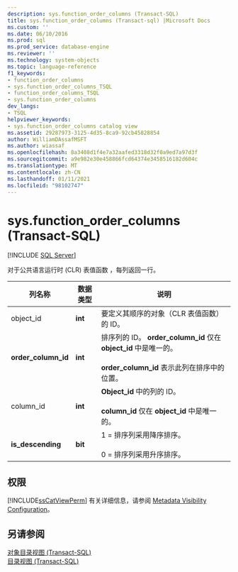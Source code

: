 ```yaml
---
description: sys.function_order_columns (Transact-SQL)
title: sys.function_order_columns (Transact-sql) |Microsoft Docs
ms.custom: ''
ms.date: 06/10/2016
ms.prod: sql
ms.prod_service: database-engine
ms.reviewer: ''
ms.technology: system-objects
ms.topic: language-reference
f1_keywords:
- function_order_columns
- sys.function_order_columns_TSQL
- function_order_columns_TSQL
- sys.function_order_columns
dev_langs:
- TSQL
helpviewer_keywords:
- sys.function_order_columns catalog view
ms.assetid: 29287973-3125-4d35-8ca9-92cb45828854
author: WilliamDAssafMSFT
ms.author: wiassaf
ms.openlocfilehash: 8a3408d1f4e7a32aafed3318d32f0a9ed7a97d3f
ms.sourcegitcommit: a9e982e30e458866fcd64374e3458516182d604c
ms.translationtype: MT
ms.contentlocale: zh-CN
ms.lasthandoff: 01/11/2021
ms.locfileid: "98102747"
---
```

# <a name="sysfunction_order_columns-transact-sql"></a>sys.function_order_columns (Transact-SQL)
[!INCLUDE [SQL Server](../../includes/applies-to-version/sqlserver.md)]

  对于公共语言运行时 (CLR) 表值函数 ，每列返回一行。  

  
|列名称|数据类型|说明|  
|-----------------|---------------|-----------------|  
|object_id|**int**|要定义其顺序的对象（CLR 表值函数）的 ID。|  
|**order_column_id**|**int**|排序列的 ID。 **order_column_id** 仅在 **object_id** 中是唯一的。<br /><br /> **order_column_id** 表示此列在排序中的位置。|  
|column_id|**int**|**Object_id** 中的列的 ID。<br /><br /> **column_id** 仅在 **object_id** 中是唯一的。|  
|**is_descending**|**bit**|1 = 排序列采用降序排序。<br /><br /> 0 = 排序列采用升序排序。|  
  
## <a name="permissions"></a>权限  
 [!INCLUDE[ssCatViewPerm](../../includes/sscatviewperm-md.md)] 有关详细信息，请参阅 [Metadata Visibility Configuration](../../relational-databases/security/metadata-visibility-configuration.md)。  
  
## <a name="see-also"></a>另请参阅  
 [对象目录视图 (Transact-SQL)](../../relational-databases/system-catalog-views/object-catalog-views-transact-sql.md)   
 [目录视图 (Transact-SQL)](../../relational-databases/system-catalog-views/catalog-views-transact-sql.md)  
  
  
